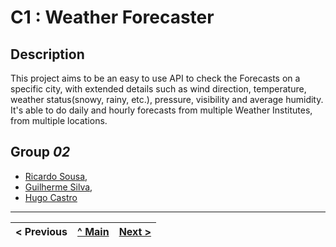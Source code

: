 # C1 : Weather Forecaster

## Description
This project aims to be an easy to use API to check the Forecasts on a specific city, with extended details such as wind direction, temperature, weather status(snowy, rainy, etc.), pressure, visibility and average humidity. It's able to do daily and hourly forecasts from multiple Weather Institutes, from multiple locations.


## Group _02_

* [Ricardo Sousa](https://github.com/a037322),
* [Guilherme Silva](https://github.com/guylhermers), 
* [Hugo Castro](https://github.com/Hugo-D-Lanco)



---

< Previous | [^ Main](https://github.com/INF2021-PW-G02/WeatherForecaster) | [Next >](c2.md)
:--- | :---: | ---: 